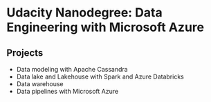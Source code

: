 # Udacity Nanodegree: Data Engineering with Microsoft Azure

## Projects
  - Data modeling with Apache Cassandra
  - Data lake and Lakehouse with Spark and Azure Databricks
  - Data warehouse
  - Data pipelines with Microsoft Azure
